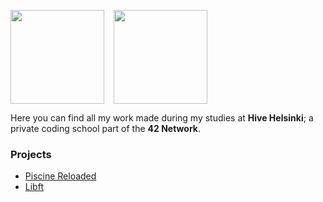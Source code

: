 <img src="https://apply.hive.fi/assets/hivelogo7-28ffacbad276a1f25a4457ecbdae7fb6109d21488d283a4ea88a09dcbf69c9da.png" width="150i" style="padding-right:15px;"><img src="https://www.42.fr/wp-content/themes/42/images/42_logo_black.svg" width="150">

Here you can find all my work made during my studies at **Hive Helsinki**; a private coding school part of the
**42 Network**.

### Projects
*	[Piscine Reloaded](https://github.com/nikunicke/42/tree/master/piscine_reloaded)
*	[Libft](https://github.com/nikunicke/42/tree/master/libft)

